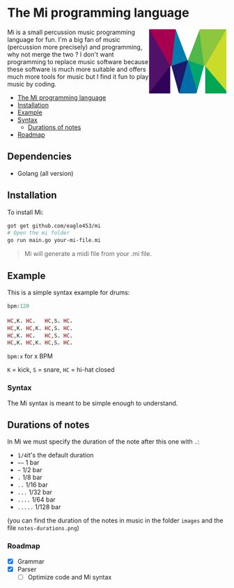 # The Mi programming language

<img align="right" src="images/mi.png" title="Mi logo" height=150>

Mi is a small percussion music programming language for fun.
I'm a big fan of music (percussion more precisely) and programming, why not merge the two ?
I don't want programming to replace music software because these software is much more suitable and offers much more tools for music but I find it fun to play music by coding.

- [The Mi programming language](#the-mi-programming-langugae)
- [Installation](#installation)
- [Example](#example)
- [Syntax](#syntax)
    - [Durations of notes](#durations-of-notes)
- [Roadmap](#roadmap)

## Dependencies

- Golang (all version)

## Installation

To install Mi:

```bash
got get github.com/eagle453/mi
# Open the mi folder
go run main.go your-mi-file.mi
```

> Mi will generate a midi file from your .mi file.

## Example

This is a simple syntax example for drums:

```ruby
bpm:120

HC,K. HC.   HC,S. HC.
HC,K. HC,K. HC,S. HC.
HC,K. HC.   HC,S. HC.
HC,K. HC,K. HC,S. HC.
```

`bpm:x` for x BPM

`K` = kick, `S` = snare, `HC` = hi-hat closed

### Syntax

The Mi syntax is meant to be simple enough to understand.

## Durations of notes

In Mi we must specify the duration of the note after this one with `.`:

- `1/4`it's the default duration
- `~~` 1 bar
- `~` 1/2 bar
- `.` 1/8 bar
- `..` 1/16 bar
- `...` 1/32 bar
- `....` 1/64 bar
- `.....` 1/128 bar

(you can find the duration of the notes in music in the folder `images` and the file `notes-durations.png`)

### Roadmap

- [x] Grammar
- [x] Parser
    - [ ] Optimize code and Mi syntax
